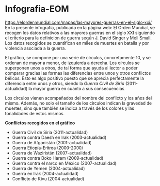 # Infografia-EOM

https://elordenmundial.com/mapas/las-mayores-guerras-en-el-siglo-xxi/
En la presente infografía, publicada en la página web: El Orden Mundial, se recogen los datos relativos a las mayores guerras en el siglo XXI siguiendo el criterio 	para la definición de guerra según J. David Singer y Mell Small. Los datos recogidos se cuantifican en miles de muertes en batalla y por violencia asociada a la guerra. 

El gráfico, se compone por una serie de círculos, concretamente 10, y se ordenan de mayor a menor, de izquierda a derecha. Los círculos se superponen unos a otros, de tal forma que ayuda al lector a poder comparar gracias las formas las diferencias entre unos y otros conflictos bélicos. Esto es algo positivo puesto que se aprecia perfectamente la diferencia entre unos y otros, siendo la *Guerra Civil de Siria* (2011-actualidad) la mayor guerra en cuanto a sus consecuencias. 

Los círculos vienen acompañados del nombre del conflicto y los años del mismo. Además, no solo el tamaño de los círculos indican la gravedad de muertes, sino que también se indica a través de los colores y las tonalidades de estos mismos. 

**Conflictos recogidos en el gráfico**

+ Guerra Civil de Siria (2011-actualidad)
+ Guerra contra Daesh en Irak (2003-actualidad)
+ Guerra de Afganistán (2001-actualidad)
+ Guerra Etiopía-Eritrea (2000-2000) 
+ Guerra de Waziristán (2007-actualidad)
+ Guerra contra Boko Haram (2009-actualidad)
+ Guerra contra el narco en México (2007-actualidad)
+ Guerra de Yemen (2004-actualidad)
+ Guerra en Irak (2004-actualidad)
+ Conflicto de Kivu (2004-actualidad)
